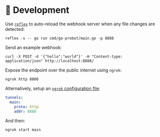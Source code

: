 # :construction: Development

Use [`reflex`](https://github.com/cespare/reflex) to auto-reload the webhook server when any file changes are detected:

```shell
reflex -s -- go run cmd/go-probot/main.go -p 8888
```

Send an example webhook:

```shell
curl -X POST -d '{"hello":"world"}' -H "Content-type: application/json" http://localhost:8888/
```

Expose the endpoint over the public internet using `ngrok`:

```shell
ngrok http 8000
```

Alternatively, setup an [`ngrok` configuration file](https://ngrok.com/docs#config):

```yaml
tunnels:
  main:
    proto: http
    addr: 8888
```

And then:

```shell
ngrok start main
```

